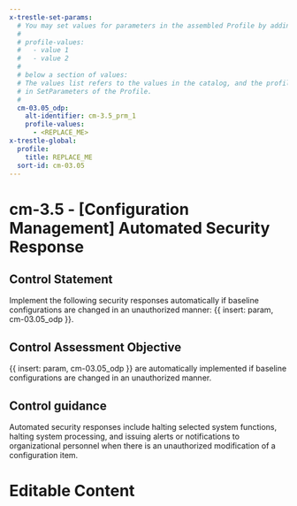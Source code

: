 ```yaml
---
x-trestle-set-params:
  # You may set values for parameters in the assembled Profile by adding
  #
  # profile-values:
  #   - value 1
  #   - value 2
  #
  # below a section of values:
  # The values list refers to the values in the catalog, and the profile-values represent values
  # in SetParameters of the Profile.
  #
  cm-03.05_odp:
    alt-identifier: cm-3.5_prm_1
    profile-values:
      - <REPLACE_ME>
x-trestle-global:
  profile:
    title: REPLACE_ME
  sort-id: cm-03.05
---
```


# cm-3.5 - \[Configuration Management\] Automated Security Response

## Control Statement

Implement the following security responses automatically if baseline configurations are changed in an unauthorized manner: {{ insert: param, cm-03.05_odp }}.

## Control Assessment Objective

{{ insert: param, cm-03.05_odp }} are automatically implemented if baseline configurations are changed in an unauthorized manner.

## Control guidance

Automated security responses include halting selected system functions, halting system processing, and issuing alerts or notifications to organizational personnel when there is an unauthorized modification of a configuration item.

# Editable Content

<!-- Make additions and edits below -->
<!-- The above represents the contents of the control as received by the profile, prior to additions. -->
<!-- If the profile makes additions to the control, they will appear below. -->
<!-- The above markdown may not be edited but you may edit the content below, and/or introduce new additions to be made by the profile. -->
<!-- If there is a yaml header at the top, parameter values may be edited. Use --set-parameters to incorporate the changes during assembly. -->
<!-- The content here will then replace what is in the profile for this control, after running profile-assemble. -->
<!-- The current profile has no added parts for this control, but you may add new ones here. -->
<!-- Each addition must have a heading either of the form ## Control my_addition_name -->
<!-- or ## Part a. (where the a. refers to one of the control statement labels.) -->
<!-- "## Control" parts are new parts added after the statement part. -->
<!-- "## Part" parts are new parts added into the top-level statement part with that label. -->
<!-- Subparts may be added with nested hash levels of the form ### My Subpart Name -->
<!-- underneath the parent ## Control or ## Part being added -->
<!-- See https://ibm.github.io/compliance-trestle/tutorials/ssp_profile_catalog_authoring/ssp_profile_catalog_authoring for guidance. -->
